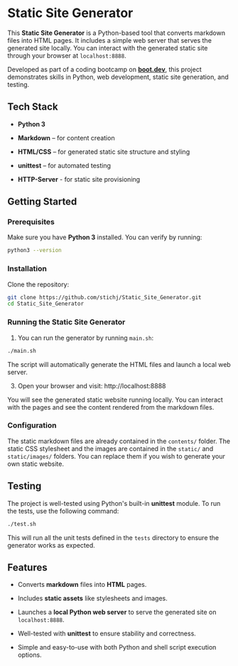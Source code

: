 
# Static Site Generator

This  **Static Site Generator**  is a Python-based tool that converts markdown files into HTML pages. It includes a simple web server that serves the generated site locally. You can interact with the generated static site through your browser at  `localhost:8888`.

Developed as part of a coding bootcamp on  **[boot.dev](https://www.boot.dev/)**, this project demonstrates skills in Python, web development, static site generation, and testing.

## Tech Stack

-   **Python 3**
    
-   **Markdown**  – for content creation
    
-   **HTML/CSS**  – for generated static site structure and styling
    
-   **unittest**  – for automated testing

- **HTTP-Server** - for static site provisioning 
    

## Getting Started

### Prerequisites

Make sure you have  **Python 3**  installed. You can verify by running:
```bash
python3 --version
```

### Installation

Clone the repository:
```bash
git clone https://github.com/stichj/Static_Site_Generator.git
cd Static_Site_Generator
```

### Running the Static Site Generator

1. You can run the generator by running `main.sh`:
```bash
./main.sh 
```
The script will automatically generate the HTML files and launch a local web server.

3.  Open your browser and visit:
http://localhost:8888

You will see the generated static website running locally. You can interact with the pages and see the content rendered from the markdown files.

### Configuration

The static markdown files are already contained in the `contents/` folder. The static CSS stylesheet and the images are contained in the `static/` and `static/images/` folders. You can replace them if you wish to generate your own static website. 
    

## Testing

The project is well-tested using Python's built-in  **unittest**  module. To run the tests, use the following command:

```bash
./test.sh
```

This will run all the unit tests defined in the  `tests`  directory to ensure the generator works as expected.


## Features

-   Converts  **markdown**  files into  **HTML**  pages.
    
-   Includes  **static assets**  like stylesheets and images.
    
-   Launches a  **local Python web server**  to serve the generated site on  `localhost:8888`.
    
-   Well-tested with  **unittest**  to ensure stability and correctness.
    
-   Simple and easy-to-use with both Python and shell script execution options.
